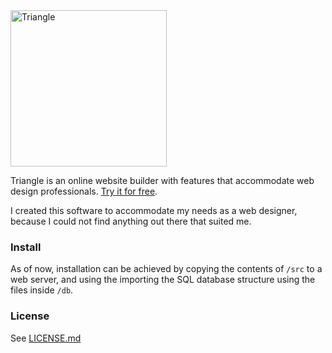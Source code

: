 <img src="https://trianglecms.com/images/triangle-logo-text-gradient.svg" alt="Triangle" width="250"/>
<br>

Triangle is an online website builder with features that accommodate web design professionals. [Try it for free](https://trianglecms.com/).

I created this software to accommodate my needs as a web designer, because I could not find anything out there that suited me.

### Install
As of now, installation can be achieved by copying the contents of `/src` to a web server, and using the importing the SQL database structure using the files inside `/db`.

### License
See [LICENSE.md](https://github.com/raineconor/triangle/blob/master/LICENSE)
